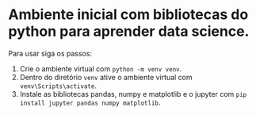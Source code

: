 # Ambiente inicial com bibliotecas do python para aprender data science.
 
 Para usar siga os passos:

1. Crie o ambiente virtual com    ```python -m venv venv```.
2. Dentro do diretório ```venv``` ative o ambiente virtual com   ```venv\Scripts\activate```.
3. Instale as bibliotecas pandas, numpy e matplotlib e o jupyter com  ```pip install jupyter pandas numpy matplotlib```.
